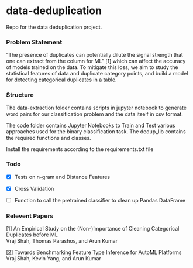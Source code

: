 # data-deduplication

Repo for the data deduplication project. 

### Problem Statement

“The presence of duplicates can potentially dilute the signal strength that one can extract from the column for ML” [1] which can affect the accuracy of models trained on the data. To mitigate this loss, we aim to study the statistical features of data and duplicate category points, and build a model for detecting categorical duplicates in a table. 

### Structure

The data-extraction folder contains scripts in jupyter notebook to generate word pairs for our classification problem and the data itself in csv format.

The code folder contains Jupyter Notebooks to Train and Test various approaches used for the binary classification task. The dedup_lib contains the required functions and classes. 

Install the requirements according to the requirements.txt file


### Todo

- [x] Tests on n-gram and Distance Features
- [x] Cross Validation
- [ ] Function to call the pretrained classifier to clean up Pandas DataFrame


### Relevent Papers

[1] An Empirical Study on the (Non-)Importance of Cleaning Categorical Duplicates before ML \
Vraj Shah, Thomas Parashos, and Arun Kumar

[2] Towards Benchmarking Feature Type Inference for AutoML Platforms \
Vraj Shah, Kevin Yang, and Arun Kumar